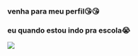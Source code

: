 ### venha para meu perfil😘😘
### eu quando estou indo pra escola😭
![](https://media1.tenor.com/m/q8uI4fQyPxYAAAAC/mike-taylor-why.gif)
